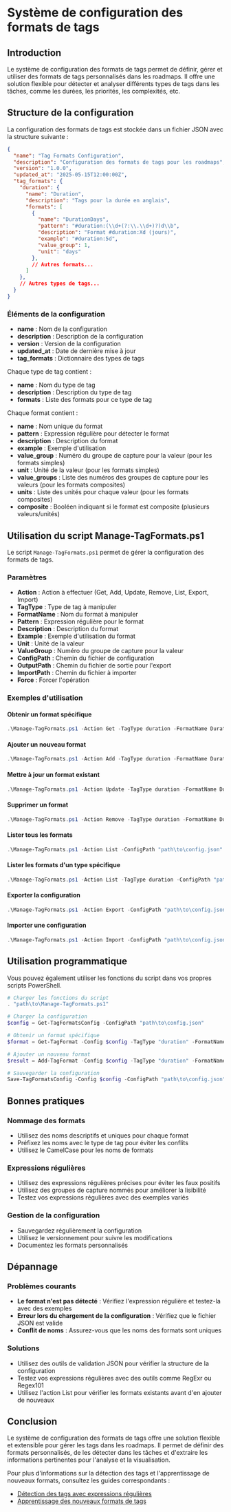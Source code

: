 # Système de configuration des formats de tags

## Introduction

Le système de configuration des formats de tags permet de définir, gérer et utiliser des formats de tags personnalisés dans les roadmaps. Il offre une solution flexible pour détecter et analyser différents types de tags dans les tâches, comme les durées, les priorités, les complexités, etc.

## Structure de la configuration

La configuration des formats de tags est stockée dans un fichier JSON avec la structure suivante :

```json
{
  "name": "Tag Formats Configuration",
  "description": "Configuration des formats de tags pour les roadmaps",
  "version": "1.0.0",
  "updated_at": "2025-05-15T12:00:00Z",
  "tag_formats": {
    "duration": {
      "name": "Duration",
      "description": "Tags pour la durée en anglais",
      "formats": [
        {
          "name": "DurationDays",
          "pattern": "#duration:(\\d+(?:\\.\\d+)?)d\\b",
          "description": "Format #duration:Xd (jours)",
          "example": "#duration:5d",
          "value_group": 1,
          "unit": "days"
        },
        // Autres formats...
      ]
    },
    // Autres types de tags...
  }
}
```

### Éléments de la configuration

- **name** : Nom de la configuration
- **description** : Description de la configuration
- **version** : Version de la configuration
- **updated_at** : Date de dernière mise à jour
- **tag_formats** : Dictionnaire des types de tags

Chaque type de tag contient :
- **name** : Nom du type de tag
- **description** : Description du type de tag
- **formats** : Liste des formats pour ce type de tag

Chaque format contient :
- **name** : Nom unique du format
- **pattern** : Expression régulière pour détecter le format
- **description** : Description du format
- **example** : Exemple d'utilisation
- **value_group** : Numéro du groupe de capture pour la valeur (pour les formats simples)
- **unit** : Unité de la valeur (pour les formats simples)
- **value_groups** : Liste des numéros des groupes de capture pour les valeurs (pour les formats composites)
- **units** : Liste des unités pour chaque valeur (pour les formats composites)
- **composite** : Booléen indiquant si le format est composite (plusieurs valeurs/unités)

## Utilisation du script Manage-TagFormats.ps1

Le script `Manage-TagFormats.ps1` permet de gérer la configuration des formats de tags.

### Paramètres

- **Action** : Action à effectuer (Get, Add, Update, Remove, List, Export, Import)
- **TagType** : Type de tag à manipuler
- **FormatName** : Nom du format à manipuler
- **Pattern** : Expression régulière pour le format
- **Description** : Description du format
- **Example** : Exemple d'utilisation du format
- **Unit** : Unité de la valeur
- **ValueGroup** : Numéro du groupe de capture pour la valeur
- **ConfigPath** : Chemin du fichier de configuration
- **OutputPath** : Chemin du fichier de sortie pour l'export
- **ImportPath** : Chemin du fichier à importer
- **Force** : Forcer l'opération

### Exemples d'utilisation

#### Obtenir un format spécifique

```powershell
.\Manage-TagFormats.ps1 -Action Get -TagType duration -FormatName DurationDays -ConfigPath "path\to\config.json"
```

#### Ajouter un nouveau format

```powershell
.\Manage-TagFormats.ps1 -Action Add -TagType duration -FormatName DurationHours -Pattern "#duration:(\d+(?:\.\d+)?)h\b" -Description "Format #duration:Xh (heures)" -Example "#duration:3h" -Unit "hours" -ValueGroup 1 -ConfigPath "path\to\config.json"
```

#### Mettre à jour un format existant

```powershell
.\Manage-TagFormats.ps1 -Action Update -TagType duration -FormatName DurationDays -Description "Nouvelle description" -ConfigPath "path\to\config.json"
```

#### Supprimer un format

```powershell
.\Manage-TagFormats.ps1 -Action Remove -TagType duration -FormatName DurationDays -ConfigPath "path\to\config.json"
```

#### Lister tous les formats

```powershell
.\Manage-TagFormats.ps1 -Action List -ConfigPath "path\to\config.json"
```

#### Lister les formats d'un type spécifique

```powershell
.\Manage-TagFormats.ps1 -Action List -TagType duration -ConfigPath "path\to\config.json"
```

#### Exporter la configuration

```powershell
.\Manage-TagFormats.ps1 -Action Export -ConfigPath "path\to\config.json" -OutputPath "path\to\export.json"
```

#### Importer une configuration

```powershell
.\Manage-TagFormats.ps1 -Action Import -ConfigPath "path\to\config.json" -ImportPath "path\to\import.json"
```

## Utilisation programmatique

Vous pouvez également utiliser les fonctions du script dans vos propres scripts PowerShell.

```powershell
# Charger les fonctions du script
. "path\to\Manage-TagFormats.ps1"

# Charger la configuration
$config = Get-TagFormatsConfig -ConfigPath "path\to\config.json"

# Obtenir un format spécifique
$format = Get-TagFormat -Config $config -TagType "duration" -FormatName "DurationDays"

# Ajouter un nouveau format
$result = Add-TagFormat -Config $config -TagType "duration" -FormatName "DurationHours" -Pattern "#duration:(\d+(?:\.\d+)?)h\b" -Description "Format #duration:Xh (heures)" -Example "#duration:3h" -Unit "hours" -ValueGroup 1

# Sauvegarder la configuration
Save-TagFormatsConfig -Config $config -ConfigPath "path\to\config.json"
```

## Bonnes pratiques

### Nommage des formats

- Utilisez des noms descriptifs et uniques pour chaque format
- Préfixez les noms avec le type de tag pour éviter les conflits
- Utilisez le CamelCase pour les noms de formats

### Expressions régulières

- Utilisez des expressions régulières précises pour éviter les faux positifs
- Utilisez des groupes de capture nommés pour améliorer la lisibilité
- Testez vos expressions régulières avec des exemples variés

### Gestion de la configuration

- Sauvegardez régulièrement la configuration
- Utilisez le versionnement pour suivre les modifications
- Documentez les formats personnalisés

## Dépannage

### Problèmes courants

- **Le format n'est pas détecté** : Vérifiez l'expression régulière et testez-la avec des exemples
- **Erreur lors du chargement de la configuration** : Vérifiez que le fichier JSON est valide
- **Conflit de noms** : Assurez-vous que les noms des formats sont uniques

### Solutions

- Utilisez des outils de validation JSON pour vérifier la structure de la configuration
- Testez vos expressions régulières avec des outils comme RegExr ou Regex101
- Utilisez l'action List pour vérifier les formats existants avant d'en ajouter de nouveaux

## Conclusion

Le système de configuration des formats de tags offre une solution flexible et extensible pour gérer les tags dans les roadmaps. Il permet de définir des formats personnalisés, de les détecter dans les tâches et d'extraire les informations pertinentes pour l'analyse et la visualisation.

Pour plus d'informations sur la détection des tags et l'apprentissage de nouveaux formats, consultez les guides correspondants :

- [Détection des tags avec expressions régulières](./tag-detection.md)
- [Apprentissage des nouveaux formats de tags](./tag-learning.md)
